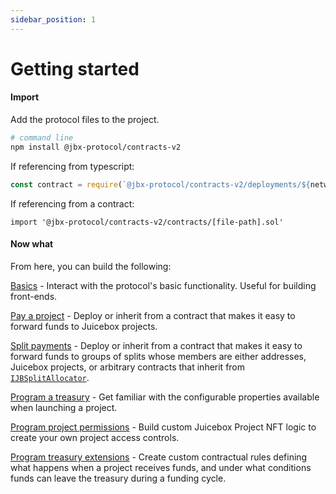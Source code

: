 ```yaml
---
sidebar_position: 1
---
```


# Getting started

#### Import

Add the protocol files to the project.
```bash
# command line
npm install @jbx-protocol/contracts-v2
```

If referencing from typescript:
```typescript
const contract = require(`@jbx-protocol/contracts-v2/deployments/${network}/${contractName}.json`)
```

If referencing from a contract:
```
import '@jbx-protocol/contracts-v2/contracts/[file-path].sol'
```

#### Now what

From here, you can build the following:

[Basics](basics.md) - Interact with the protocol's basic functionality. Useful for building front-ends.  

[Pay a project](utilities/project-payer.md) - Deploy or inherit from a contract that makes it easy to forward funds to Juicebox projects.

[Split payments](utilities/splits-payer.md) - Deploy or inherit from a contract that makes it easy to forward funds to groups of splits whose members are either addresses, Juicebox projects, or arbitrary contracts that inherit from [`IJBSplitAllocator`](treasury-extensions/split-allocator.md).

[Program a treasury](programmable-treasury.md) - Get familiar with the configurable properties available when launching a project. 

[Program project permissions](project-nft.md) - Build custom Juicebox Project NFT logic to create your own project access controls.

[Program treasury extensions](treasury-extensions) - Create custom contractual rules defining what happens when a project receives funds, and under what conditions funds can leave the treasury during a funding cycle.